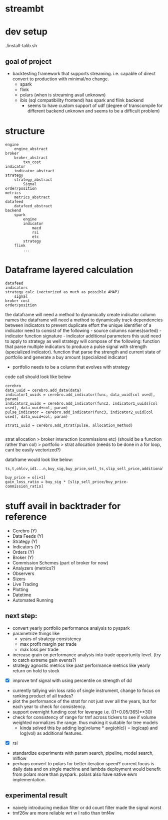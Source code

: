 # streambt

# dev setup
./install-talib.sh


## goal of project
- backtesting framework that supports streaming. i.e. capable of direct convert to production with minimal/no change. 
    - spark
    - flink
    - polars (when is streaming avail unknown)
    - ibis (sql compatibility frontend) has spark and flink backend
        - seems to have custom support of udf (degree of transcompile for different backend unknown and seems to be a difficult problem)


# structure 
```
engine
    engine_abstract
broker
    broker_abstract
        txn_cost 
indicator
    indicator_abstract
strategy
    strategy_abstract
        Signal
order/position
metrics
    metrics_abstract
datafeed
    datafeed_abstract
backend
    spark
        engine
        indicator
            macd
            rsi
            etc
        strategy
    flink
        ...
```


# Dataframe layered calculation
``` 
datafeed
indicators
strategy_calc (vectorized as much as possible AMAP)
    signal
broker cost
order/position

```
the dataframe will need a method to dynamically create indicator column names
the dataframe will need a method to dynamically track dependencies between indicators to prevent duplicate effort
    the unique identifier of a indicator need to consist of the following
        - source columns names(sorted)
        - indicator function signature
        - indicator additional parameters
this uuid need to apply to strategy as well
    strategy will compose of the following:
        function that parse multiple indicators to produce a pulse signal with strength (specialized indicator).
        function that parse the strength and current state of portfolio and generate a buy amount (specialized indicator)
- portfolio needs to be a column that evolves with strategy

code call should look like below

```
cerebro
data_uuid = cerebro.add_data(data)
indicator1_uuids = cerebro.add_indicator(func, data_uuid[col used], param)
indicator2_uuids = cerebro.add_indicator(func2, indicator1_uuids[col used], data_uuid+col, param)
pulse_indicator = cerebro.add_indicator(func3, indicator2_uuid[col used], data_uuid+col, param)

strat1_uuid = cerebro.add_strat(pulse, allocation_method)
 
```

strat allocation > broker interaction (commissions etc) (should be a function rather than col) > portfolio > strat allocation (needs to be done in a for loop, cant be easily vectorized?)

dataframe would look like below:
```
ts,t,ohlcv,id1...n,buy_sig,buy_price,sell_ts,slip_sell_price,additional_cost,gain_loss_ratio

buy_price = o[i+1]
gain_loss_ratio = buy_sig * [slip_sell_price/buy_price-commission_ratio]

```

# stuff avail in backtrader for reference
- Cerebro (Y)
- Data Feeds (Y)
- Strategy (Y)
- Indicators (Y)
- Orders (Y)
- Broker (Y)
- Commission Schemes (part of broker for now)
- Analyzers (metrics?)
- Observers
- Sizers 
- Live Trading
- Plotting
- Datetime
- Automated Running

## next step:
- convert yearly portfolio performance analysis to pyspark
- parametrize things like 
  - years of strategy consistency
  - max profit margin per trade
  - max loss per trade
- increase grain on performance analysis into trade opportunity level. (try to catch extreme gain events?)
- strategy agnostic metrics like past performance metrics like yearly return on hold to stock
- [x] improve tmf signal with using percentile on strength of dd 
- currently tallying win loss ratio of single instrument, change to focus on ranking product of all trades?
- plot the performance of the strat for not just over all the years, but for each year to check for consistency.
- support overnight funding cost for leverage i.e. ((1+0.05/365)**30)
- check for consistency of range for tmf across tickers to see if volume weighted normalizes the range. thus making it suitable for tree models
    - kinda solved this by adding log(volume * avg(ohlc)) = log(cap) and log(vol) as additional features.
- [x] rsi 
- standardize experiments with param search, pipeline, model search, mlflow
- perhaps convert to polars for better iteration speed? current focus is daily data and on single machine and lambda deployment would benefit from polars more than pyspark. polars also have native ewm implementation. 
## experimental result
- naively introducing median filter or dd count filter made the signal worst
- tmf26w are more reliable wrt w l ratio than tmf4w